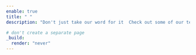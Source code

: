 ```yaml
---
enable: true
title: " "
description: "Don't just take our word for it  Check out some of our testimonials below to see what others are saying"

# don't create a separate page
_build:
  render: "never"
---
```

